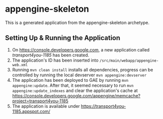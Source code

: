 appengine-skeleton
=============================

This is a generated application from the appengine-skeleton archetype.

## Setting Up & Running the Application
1. On https://console.developers.google.com, a new application called *transport4you-1185* has been created.
2. The application's ID has been inserted into `/src/main/webapp/appengine-web.xml`
3. Running `mvn clean install` installs all dependencies, progress can be controlled by running the local devserver `mvn appengine:devserver`
4. The application has been deployed to GAE by running `mvn appengine:update`. After that, it seemed necessary to run `mvn appengine:update_indexes` and clear the application's cache at https://console.developers.google.com/appengine/memcache?project=transport4you-1185
5. The application is available under https://transport4you-1185.appspot.com/
